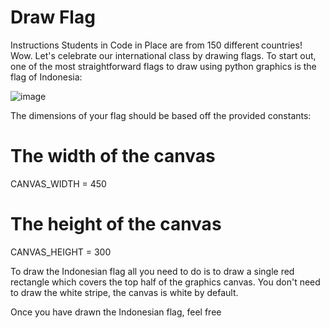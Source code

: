 # Draw Flag

Instructions
Students in Code in Place are from 150 different countries! Wow. Let's celebrate our international class by drawing flags. To start out, one of the most straightforward flags to draw using python graphics is the flag of Indonesia:


![image](https://github.com/Trilochna/Code-In-Place-By-Stanford-University/assets/97858274/7f19704a-200a-441c-9355-4b4666079e7d)

The dimensions of your flag should be based off the provided constants:

# The width of the canvas
CANVAS_WIDTH = 450
# The height of the canvas
CANVAS_HEIGHT = 300

To draw the Indonesian flag all you need to do is to draw a single red rectangle which covers the top half of the graphics canvas. You don't need to draw the white stripe, the canvas is white by default.

Once you have drawn the Indonesian flag, feel free
